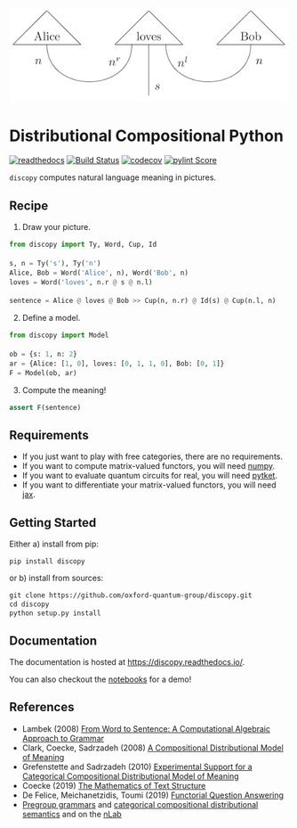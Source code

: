 !["Alice loves Bob" in picture](docs/alice-loves-bob.png)

# Distributional Compositional Python
[![readthedocs](https://readthedocs.org/projects/discopy/badge/?version=dev)](https://discopy.readthedocs.io/en/dev/)
[![Build Status](https://travis-ci.com/oxford-quantum-group/discopy.svg?branch=dev)](https://travis-ci.com/oxford-quantum-group/discopy)
[![codecov](https://codecov.io/gh/oxford-quantum-group/discopy/branch/dev/graph/badge.svg)](https://codecov.io/gh/oxford-quantum-group/discopy)
[![pylint Score](https://mperlet.github.io/pybadge/badges/9.77.svg)](https://www.pylint.org/)

`discopy` computes natural language meaning in pictures.

## Recipe

1) Draw your picture.

```python
from discopy import Ty, Word, Cup, Id

s, n = Ty('s'), Ty('n')
Alice, Bob = Word('Alice', n), Word('Bob', n)
loves = Word('loves', n.r @ s @ n.l)

sentence = Alice @ loves @ Bob >> Cup(n, n.r) @ Id(s) @ Cup(n.l, n)
```

2) Define a model.

```python
from discopy import Model

ob = {s: 1, n: 2}
ar = {Alice: [1, 0], loves: [0, 1, 1, 0], Bob: [0, 1]}
F = Model(ob, ar)
```

3) Compute the meaning!

```python
assert F(sentence)
```

## Requirements

* If you just want to play with free categories, there are no requirements.
* If you want to compute matrix-valued functors, you will need [numpy](https://numpy.org/).
* If you want to evaluate quantum circuits for real, you will need [pytket](https://github.com/CQCL/pytket).
* If you want to differentiate your matrix-valued functors, you will need [jax](https://github.com/google/jax).

## Getting Started

Either a) install from pip:

```shell
pip install discopy
```

or b) install from sources:

```
git clone https://github.com/oxford-quantum-group/discopy.git
cd discopy
python setup.py install
```

## Documentation

The documentation is hosted at https://discopy.readthedocs.io/.

You can also checkout the [notebooks](notebooks/) for a demo!

## References

* Lambek (2008) [From Word to Sentence: A Computational Algebraic Approach to Grammar](http://www.math.mcgill.ca/barr/lambek/pdffiles/2008lambek.pdf)
* Clark, Coecke, Sadrzadeh (2008) [A Compositional Distributional Model of Meaning](http://citeseerx.ist.psu.edu/viewdoc/download?doi=10.1.1.363.8703&rep=rep1&type=pdf)
* Grefenstette and Sadrzadeh (2010) [Experimental Support for a Categorical Compositional Distributional Model of Meaning](https://arxiv.org/abs/1106.4058)
* Coecke (2019) [The Mathematics of Text Structure](https://arxiv.org/abs/1904.03478)
* De Felice, Meichanetzidis, Toumi (2019) [Functorial Question Answering](https://arxiv.org/abs/1905.07408)
* [Pregroup grammars](https://ncatlab.org/nlab/show/pregroup+grammar) and [categorical compositional distributional semantics](https://ncatlab.org/nlab/show/categorical+compositional+distributional+semantics) and on the [nLab](https://ncatlab.org/)
